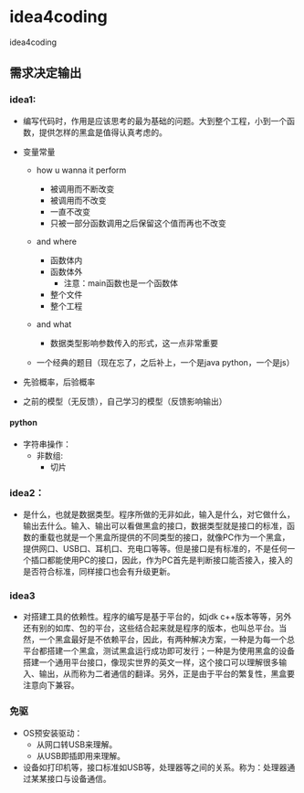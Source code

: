 # idea4coding
idea4coding

## 需求决定输出

### idea1:

- 编写代码时，作用是应该思考的最为基础的问题。大到整个工程，小到一个函数，提供怎样的黑盒是值得认真考虑的。


- 变量常量
	- how u  wanna it perform
		- 被调用而不断改变
		- 被调用而不改变
		- 一直不改变
		- 只被一部分函数调用之后保留这个值而再也不改变
	- and where
		- 函数体内
		- 函数体外
			- 注意：main函数也是一个函数体
		- 整个文件
		- 整个工程
	- and what
		- 数据类型影响参数传入的形式，这一点非常重要
		
	- 一个经典的题目（现在忘了，之后补上，一个是java python，一个是js）
- 先验概率，后验概率
- 之前的模型（无反馈），自己学习的模型（反馈影响输出）

#### python
- 字符串操作：
    - 非数组:
        - 切片
	
	
### idea2：

- 是什么，也就是数据类型。程序所做的无非如此，输入是什么，对它做什么，输出去什么。输入、输出可以看做黑盒的接口，数据类型就是接口的标准，函数的重载也就是一个黑盒所提供的不同类型的接口，就像PC作为一个黑盒，提供网口、USB口、耳机口、充电口等等。但是接口是有标准的，不是任何一个插口都能使用PC的接口，因此，作为PC首先是判断接口能否接入，接入的是否符合标准，同样接口也会有升级更新。

### idea3

- 对搭建工具的依赖性。程序的编写是基于平台的，如jdk c++版本等等，另外还有别的如库、包的平台，这些结合起来就是程序的版本，也叫总平台。当然，一个黑盒最好是不依赖平台，因此，有两种解决方案，一种是为每一个总平台都搭建一个黑盒，测试黑盒运行成功即可发行；一种是为使用黑盒的设备搭建一个通用平台接口，像现实世界的英文一样，这个接口可以理解很多输入、输出，从而称为二者通信的翻译。另外，正是由于平台的繁复性，黑盒要注意向下兼容。

### 免驱
- OS预安装驱动：
    - 从网口转USB来理解。
    - 从USB即插即用来理解。
- 设备如打印机等，接口标准如USB等，处理器等之间的关系。称为：处理器通过某某接口与设备通信。

